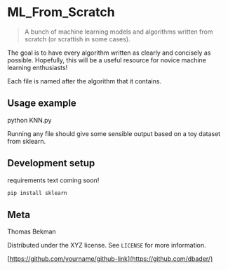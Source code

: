 # ML_From_Scratch
> A bunch of machine learning models and algorithms written from scratch (or scrattish in some cases).

The goal is to have every algorithm written as clearly and concisely as possible. Hopefully, this will be a useful resource for novice machine learning enthusiasts! 

Each file is named after the algorithm that it contains. 

## Usage example

python KNN.py

Running any file should give some sensible output based on a toy dataset from sklearn.

## Development setup

requirements text coming soon!

```sh
pip install sklearn
```

## Meta

Thomas Bekman 

Distributed under the XYZ license. See ``LICENSE`` for more information.

[https://github.com/yourname/github-link](https://github.com/dbader/)


